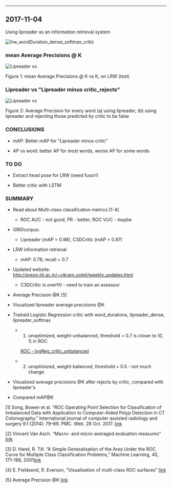 ---

## 2017-11-04

Using lipreader as an information retrieval system

![lrw_wordDuration_dense_softmax_critic](20171104/lrw_wordDuration_dense_softmax_critic.png "lrw_wordDuration_dense_softmax_critic")

### mean Average Precisions @ K

![Lipreader vs <Lipreader minus critic_rejects>](20171104/APs_at_K_vs_K_with_logReg_critic_test.png "APs_at_K_vs_K_with_logReg_critic_test")

Figure 1: mean Average Precisions @ K vs K, on LRW (test)

### Lipreader vs "Lipreader minus critic_rejects"

![Lipreader vs <Lipreader minus critic_rejects>](20171104/AP_at_K_vs_word_gray_test.gif "AP_at_K_vs_word_gray_test")

Figure 2: Average Precision for every word (a) using lipreader, (b) using lipreader and rejecting those predicted by critic to be false

### CONCLUSIONS

- mAP: Better mAP for "Lipreader minus critic"

- AP vs word: better AP for most words, worse AP for some words

### TO DO

- Extract head pose for LRW (need fusor!)

- Better critic with LSTM


### SUMMARY

- Read about Multi-class classification metrics [1-4]
    - ROC AUC - not good, PR - better, ROC VUC - maybe

- GRIDcorpus:
    - Lipreader (mAP = 0.98), C3DCritic (mAP = 0.97)

- LRW information retrieval
    - mAP: 0.78; recall = 0.7

- Updated website: http://preon.iiit.ac.in/~vikram_voleti/weekly_updates.html
    - C3DCritic is overfit! - need to train an assessor

- Average Precision @K [5]

- Visualized lipreader average precisions @K

- Trained Logistic Regression critic with word\_durations, lipreader\_dense, lipreader\_softmax
    - 1) unoptimized, weight-unbalanced, threshold = 0.7 is closer to (0, 1) in ROC

        [ROC - logReg\_critic\_unbalanced](20170411/logReg_critic_unbalanced.png)

    - 2) unoptimized, weight-balanced, threshold = 0.5 - not much change

- Visualized average precisions @K after rejects by critic, compared with lipreader's

- Compared mAP@K


[1] Song, Bowen et al. “ROC Operating Point Selection for Classification of Imbalanced Data with Application to Computer-Aided Polyp Detection in CT Colonography.” International journal of computer assisted radiology and surgery 9.1 (2014): 79–89. PMC. Web. 28 Oct. 2017. [link](https://www.ncbi.nlm.nih.gov/pmc/articles/PMC3835757)

[2] Vincent Van Asch. “Macro- and micro-averaged evaluation measures” [link](http://www.cnts.ua.ac.be/%7Evincent/pdf/microaverage.pdf)

[3] D. Hand, R. Till. “A Simple Generalisation of the Area Under the ROC Curve for Multiple Class Classification Problems,” Machine Learning, 45, 171–186, 2001[link](https://link.springer.com/content/pdf/10.1023%2FA%3A1010920819831.pdf)

[4] E. Fieldsend, R. Everson, “Visualisation of multi-class ROC surfaces” [link](http://users.dsic.upv.es/~flip/ROCML2005/papers/fieldsend2CRC.pdf)

[5] Average Precision @K [link](https://ils.unc.edu/courses/2013_spring/inls509_001/lectures/10-EvaluationMetrics.pdf)

